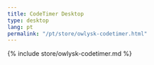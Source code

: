 ```yaml
---
title: CodeTimer Desktop
type: desktop
lang: pt
permalink: "/pt/store/owlysk-codetimer.html"
---
```


{% include store/owlysk-codetimer.md %}
 
